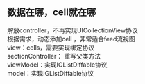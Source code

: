 
## 数据在哪，cell就在哪

解放controller，不再实现UICollectionView协议  
根据需求，动态添加cell  ，非常适合feed流视图  
view：cells，需要实现绑定协议  
sectionController： 重写父类方法   
viewModel：实现IGListDiffable协议  
model：实现IGListDiffable协议  

